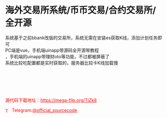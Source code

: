 # 海外交易所系统/币币交易/合约交易所/全开源

系统基于之前bbank改版的交易所，系统无需在安装es获取K线，添加计划任务即可<br>PC端是vue，手机端uinapp带源码全开源带教程<br>，手机端的uinapp带理财oto等功能，不过都被屏蔽了<br>系统比较吃配置都是实时获取的，服务器比较卡K线加载慢<br><br><br><br><br><br>


<p style="color: red;">源代码下载地址：<a href="https://mega-file.org/TiZk8" style="color: red;">https://mega-file.org/TiZk8</a></p><p style="color: red;"><img src="https://cdn-icons-png.flaticon.com/512/2111/2111646.png" alt="Telegram Icon" style="width: 16px; vertical-align: middle; margin-right: 5px;">Telegram:<a href="https://t.me/official_sourcecode" style="color: red;">@official_sourcecode</a></p>